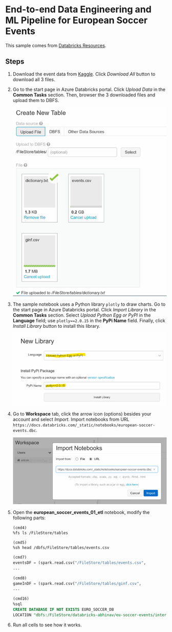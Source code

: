 # End-to-end Data Engineering and ML Pipeline for European Soccer Events

This sample comes from [Databricks Resources](https://databricks.com/resources/type/example-notebooks).

## Steps

1. Download the event data from [Kaggle](https://www.kaggle.com/secareanualin/football-events). Click _Download All_ button to download all 3 files.

2. Go to the start page in Azure Databricks portal. Click _Upload Data_ in the **Common Tasks** section. Then, browser the 3 downloaded files and upload them to DBFS.

   ![](screenshots/upload_files.png)

3. The sample notebook uses a Python library `plotly` to draw charts. Go to the start page in Azure Databricks portal. Click _Import Library_ in the **Common Tasks** section. Select _Upload Python Egg or PyPI_ in the **Language** field; use `plotly==2.0.15` in the **PyPi Name** field. Finally, click _Install Library_ button to install this library.

   ![](screenshots/install_pypi.png)

4. Go to **Workspace** tab, click the arrow icon (options) besides your account and select _Import_. Import notebooks from URL `https://docs.databricks.com/_static/notebooks/european-soccer-events.dbc`.

   ![](screenshots/import_notebook.png)

5. Open the **european_soccer_events_01_etl** notebook, modify the following parts:

    ```
    (cmd4)
    %fs ls /FileStore/tables
    ```

    ```
    (cmd5)
    %sh head /dbfs/FileStore/tables/events.csv
    ```

    ```python
    (cmd7)
    eventsDF = (spark.read.csv("/FileStore/tables/events.csv",
    ...
    ```

    ```python
    (cmd8)
    gameInDF = (spark.read.csv("/FileStore/tables/ginf.csv",
    ...
    ```

    ```sql
    (cmd16)
    %sql
    CREATE DATABASE IF NOT EXISTS EURO_SOCCER_DB
    LOCATION "dbfs:/FileStore/databricks-abhinav/eu-soccer-events/interm
    ```

6. Run all cells to see how it works.